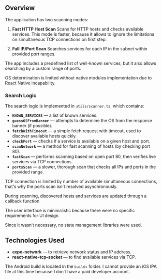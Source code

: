 ## Overview

The application has two scanning modes:

1. **Fast HTTP Host Scan**
   Scans for HTTP hosts and checks available services. This mode is faster, because it allows to ignore the limitations on simultaneous TCP connections on first step.

2. **Full IP/Port Scan**
   Searches services for each IP in the subnet within provided port ranges.

The app includes a predefined list of well-known services, but it also allows searching by a custom range of ports.

OS determination is limited without native modules implementation due to React Native incapability.

### Search Logic

The search logic is implemented in `utils/scanner.ts`, which contains:

- **`KNOWN_SERVICES`** — a list of known services.
- **`guessOSFromBanner`** — attempts to determine the OS from the response banner (if possible).
- **`fetchWithTimeout`** — a simple fetch request with timeout, used to discover available hosts quickly.
- **`checkPort`** — checks if a service is available on a given host and port.
- **`scanNetwork`** — a method for fast scanning of hosts (by checking port 80).
- **`fastScan`** — performs scanning based on open port 80, then verifies live services via TCP connections.
- **`portsScan`** — a slower, thorough scan that checks all IPs and ports in the provided range.

TCP connection is limited by number of available simultaneous connections, that's why the ports scan isn't resolved asynchronously.

During scanning, discovered hosts and services are updated through a callback function.

The user interface is minimalistic because there were no specific requirements for UI design.

Since it wasn’t necessary, no state management libraries were used.

## Technologies Used

- **expo-network** — to retrieve network status and IP address.
- **react-native-tcp-socket** — to find available services via TCP.

The Android build is located in the `builds` folder.
I cannot provide an iOS IPA file at this time because I don’t have a paid developer account.
